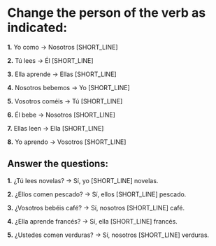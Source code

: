 # Change the person of the verb as indicated:

**1.** Yo como → Nosotros [SHORT_LINE]

**2.** Tú lees → Él [SHORT_LINE]

**3.** Ella aprende → Ellas [SHORT_LINE]

**4.** Nosotros bebemos → Yo [SHORT_LINE]

**5.** Vosotros coméis → Tú [SHORT_LINE]

**6.** Él bebe → Nosotros [SHORT_LINE]

**7.** Ellas leen → Ella [SHORT_LINE]

**8.** Yo aprendo → Vosotros [SHORT_LINE]

## Answer the questions:

**1.** ¿Tú lees novelas? → Sí, yo [SHORT_LINE] novelas.

**2.** ¿Ellos comen pescado? → Sí, ellos [SHORT_LINE] pescado.

**3.** ¿Vosotros bebéis café? → Sí, nosotros [SHORT_LINE] café.

**4.** ¿Ella aprende francés? → Sí, ella [SHORT_LINE] francés.

**5.** ¿Ustedes comen verduras? → Sí, nosotros [SHORT_LINE] verduras.